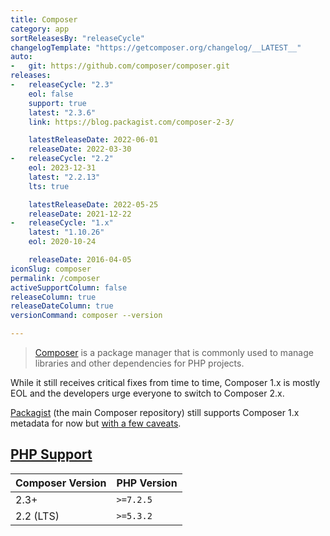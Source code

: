 ```yaml
---
title: Composer
category: app
sortReleasesBy: "releaseCycle"
changelogTemplate: "https://getcomposer.org/changelog/__LATEST__"
auto:
-   git: https://github.com/composer/composer.git
releases:
-   releaseCycle: "2.3"
    eol: false
    support: true
    latest: "2.3.6"
    link: https://blog.packagist.com/composer-2-3/

    latestReleaseDate: 2022-06-01
    releaseDate: 2022-03-30
-   releaseCycle: "2.2"
    eol: 2023-12-31
    latest: "2.2.13"
    lts: true

    latestReleaseDate: 2022-05-25
    releaseDate: 2021-12-22
-   releaseCycle: "1.x"
    latest: "1.10.26"
    eol: 2020-10-24

    releaseDate: 2016-04-05
iconSlug: composer
permalink: /composer
activeSupportColumn: false
releaseColumn: true
releaseDateColumn: true
versionCommand: composer --version

---
```


> [Composer](https://getcomposer.org/) is a package manager that is commonly used to manage libraries and other dependencies for PHP projects.

While it still receives critical fixes from time to time, Composer 1.x is mostly EOL and the developers urge everyone to switch to Composer 2.x.

[Packagist](https://packagist.org/) (the main Composer repository) still supports Composer 1.x metadata for now but [with a few caveats](https://blog.packagist.com/deprecating-composer-1-support/).

## [PHP Support](https://blog.packagist.com/composer-2-2/)

Composer Version|PHP Version
----------------|-----------
2.3+            | `>=7.2.5`
2.2 (LTS)       | `>=5.3.2`
